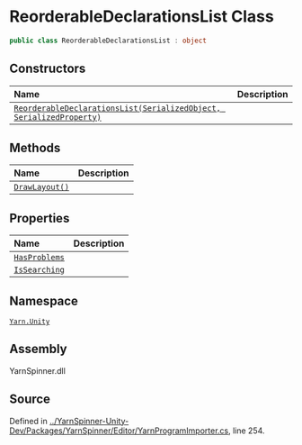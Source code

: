 # ReorderableDeclarationsList Class


```csharp
public class ReorderableDeclarationsList : object
```



## Constructors
|Name|Description|
|:---|:---|
|[`ReorderableDeclarationsList(SerializedObject, SerializedProperty)`](/api/csharp/yarn.unity/reorderabledeclarationslist._ctor-serializedobject,serializedproperty-.md)||
## Methods
|Name|Description|
|:---|:---|
|[`DrawLayout()`](/api/csharp/yarn.unity/reorderabledeclarationslist.drawlayout.md)||
## Properties
|Name|Description|
|:---|:---|
|[`HasProblems`](/api/csharp/yarn.unity/reorderabledeclarationslist.hasproblems.md)||
|[`IsSearching`](/api/csharp/yarn.unity/reorderabledeclarationslist.issearching.md)||
## Namespace
[`Yarn.Unity`](/api/csharp/yarn.unity/README.md)

## Assembly
YarnSpinner.dll

## Source
Defined in [../YarnSpinner-Unity-Dev/Packages/YarnSpinner/Editor/YarnProgramImporter.cs](https://github.com/YarnSpinnerTool/YarnSpinner-Unity//blob/develop/Editor/YarnProgramImporter.cs#L254), line 254.
